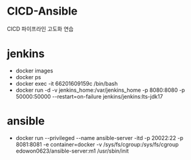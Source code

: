 # CICD-Ansible
CICD 파이프라인 고도화 연습

# jenkins
- docker images
- docker ps
- docker exec -it 66201609159c /bin/bash
- docker run -d -v jenkins_home:/var/jenkins_home -p 8080:8080 -p 50000:50000 --restart=on-failure jenkins/jenkins:lts-jdk17

# ansible
- docker run --privileged --name ansible-server -itd -p 20022:22 -p 8081:8081 -e container=docker -v /sys/fs/cgroup:/sys/fs/cgroup edowon0623/ansible-server:m1 /usr/sbin/init
